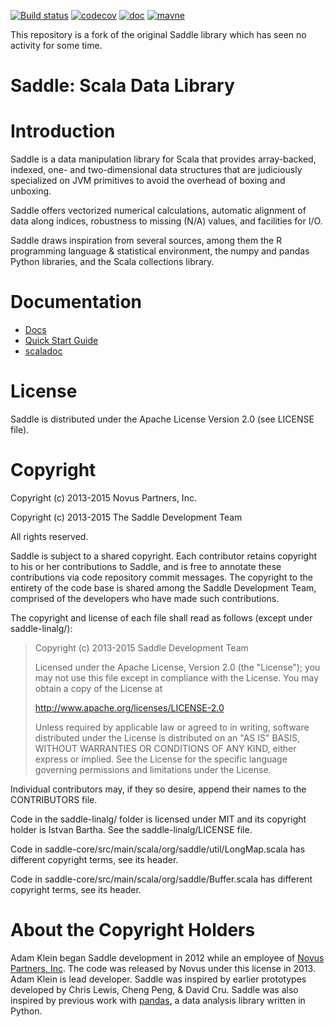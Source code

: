 [![Build status](https://github.com/pityka/saddle/workflows/CI/badge.svg)](https://github.com/pityka/saddle/actions)
[![codecov](https://codecov.io/gh/pityka/saddle/branch/master/graph/badge.svg)](https://codecov.io/gh/pityka/saddle)
[![doc](https://img.shields.io/badge/api-scaladoc-green)](https://pityka.github.io/saddle/org/saddle/Frame.html)
[![mavne](https://img.shields.io/maven-central/v/io.github.pityka/saddle-core_2.12.svg)](https://repo1.maven.org/maven2/io/github/pityka/saddle-core_2.12/)


This repository is a fork of the original Saddle library which has seen no 
activity for some time.

Saddle: Scala Data Library
==========================

Introduction
============

Saddle is a data manipulation library for Scala that provides array-backed,
indexed, one- and two-dimensional data structures that are judiciously
specialized on JVM primitives to avoid the overhead of boxing and unboxing.

Saddle offers vectorized numerical calculations, automatic alignment of data
along indices, robustness to missing (N/A) values, and facilities for I/O.

Saddle draws inspiration from several sources, among them the R programming
language & statistical environment, the numpy and pandas Python libraries,
and the Scala collections library.

Documentation
=============

 - [Docs](http://saddle.github.io/doc/)
 - [Quick Start Guide](http://saddle.github.io/doc/quickstart.html)
 - [scaladoc](https://pityka.github.io/saddle/org/saddle/Frame.html)

License
=======

Saddle is distributed under the Apache License Version 2.0 (see LICENSE file).

Copyright
=========

Copyright (c) 2013-2015 Novus Partners, Inc.

Copyright (c) 2013-2015 The Saddle Development Team

All rights reserved.

Saddle is subject to a shared copyright. Each contributor retains copyright to
his or her contributions to Saddle, and is free to annotate these contributions
via code repository commit messages. The copyright to the entirety of the code
base is shared among the Saddle Development Team, comprised of the developers
who have made such contributions.

The copyright and license of each file shall read as follows (except under saddle-linalg/):

> Copyright (c) 2013-2015 Saddle Development Team
>
> Licensed under the Apache License, Version 2.0 (the "License");
> you may not use this file except in compliance with the License.
> You may obtain a copy of the License at
>
> http://www.apache.org/licenses/LICENSE-2.0
>
> Unless required by applicable law or agreed to in writing, software
> distributed under the License is distributed on an "AS IS" BASIS,
> WITHOUT WARRANTIES OR CONDITIONS OF ANY KIND, either express or implied.
> See the License for the specific language governing permissions and
> limitations under the License.


Individual contributors may, if they so desire, append their names to
the CONTRIBUTORS file.

Code in the saddle-linalg/ folder is licensed under MIT and its copyright holder is
Istvan Bartha. See the saddle-linalg/LICENSE file.

Code in saddle-core/src/main/scala/org/saddle/util/LongMap.scala has different copyright terms,
see its header.

Code in saddle-core/src/main/scala/org/saddle/Buffer.scala has different copyright terms,
see its header. 

About the Copyright Holders
===========================

Adam Klein began Saddle development in 2012 while an employee of 
[Novus Partners, Inc](http://www.novus.com "Novus"). The code was 
released by Novus under this license in 2013. Adam Klein is lead 
developer. Saddle was inspired by earlier prototypes developed by 
Chris Lewis, Cheng Peng, & David Cru. Saddle was also inspired by 
previous work with [pandas](http://pandas.pydata.org/ "pandas"), a 
data analysis library written in Python.

